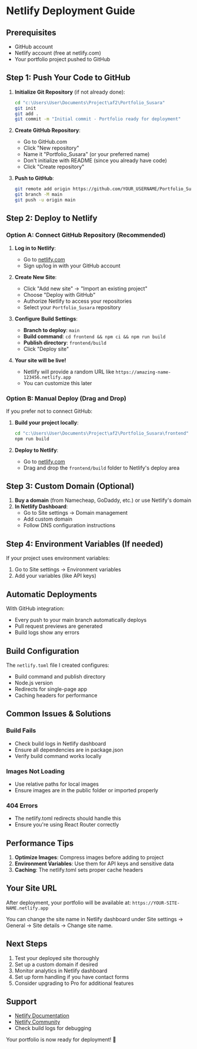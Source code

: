 # Netlify Deployment Guide

## Prerequisites
- GitHub account
- Netlify account (free at netlify.com)
- Your portfolio project pushed to GitHub

## Step 1: Push Your Code to GitHub

1. **Initialize Git Repository** (if not already done):
   ```bash
   cd "c:\Users\User\Documents\Project\af2\Portfolio_Susara"
   git init
   git add .
   git commit -m "Initial commit - Portfolio ready for deployment"
   ```

2. **Create GitHub Repository**:
   - Go to GitHub.com
   - Click "New repository"
   - Name it "Portfolio_Susara" (or your preferred name)
   - Don't initialize with README (since you already have code)
   - Click "Create repository"

3. **Push to GitHub**:
   ```bash
   git remote add origin https://github.com/YOUR_USERNAME/Portfolio_Susara.git
   git branch -M main
   git push -u origin main
   ```

## Step 2: Deploy to Netlify

### Option A: Connect GitHub Repository (Recommended)

1. **Log in to Netlify**:
   - Go to [netlify.com](https://netlify.com)
   - Sign up/log in with your GitHub account

2. **Create New Site**:
   - Click "Add new site" → "Import an existing project"
   - Choose "Deploy with GitHub"
   - Authorize Netlify to access your repositories
   - Select your `Portfolio_Susara` repository

3. **Configure Build Settings**:
   - **Branch to deploy**: `main`
   - **Build command**: `cd frontend && npm ci && npm run build`
   - **Publish directory**: `frontend/build`
   - Click "Deploy site"

4. **Your site will be live!**
   - Netlify will provide a random URL like `https://amazing-name-123456.netlify.app`
   - You can customize this later

### Option B: Manual Deploy (Drag and Drop)

If you prefer not to connect GitHub:

1. **Build your project locally**:
   ```bash
   cd "c:\Users\User\Documents\Project\af2\Portfolio_Susara\frontend"
   npm run build
   ```

2. **Deploy to Netlify**:
   - Go to [netlify.com](https://netlify.com)
   - Drag and drop the `frontend/build` folder to Netlify's deploy area

## Step 3: Custom Domain (Optional)

1. **Buy a domain** (from Namecheap, GoDaddy, etc.) or use Netlify's domain
2. **In Netlify Dashboard**:
   - Go to Site settings → Domain management
   - Add custom domain
   - Follow DNS configuration instructions

## Step 4: Environment Variables (If needed)

If your project uses environment variables:
1. Go to Site settings → Environment variables
2. Add your variables (like API keys)

## Automatic Deployments

With GitHub integration:
- Every push to your main branch automatically deploys
- Pull request previews are generated
- Build logs show any errors

## Build Configuration

The `netlify.toml` file I created configures:
- Build command and publish directory
- Node.js version
- Redirects for single-page app
- Caching headers for performance

## Common Issues & Solutions

### Build Fails
- Check build logs in Netlify dashboard
- Ensure all dependencies are in package.json
- Verify build command works locally

### Images Not Loading
- Use relative paths for local images
- Ensure images are in the public folder or imported properly

### 404 Errors
- The netlify.toml redirects should handle this
- Ensure you're using React Router correctly

## Performance Tips

1. **Optimize Images**: Compress images before adding to project
2. **Environment Variables**: Use them for API keys and sensitive data
3. **Caching**: The netlify.toml sets proper cache headers

## Your Site URL

After deployment, your portfolio will be available at:
`https://YOUR-SITE-NAME.netlify.app`

You can change the site name in Netlify dashboard under Site settings → General → Site details → Change site name.

## Next Steps

1. Test your deployed site thoroughly
2. Set up a custom domain if desired
3. Monitor analytics in Netlify dashboard
4. Set up form handling if you have contact forms
5. Consider upgrading to Pro for additional features

## Support

- [Netlify Documentation](https://docs.netlify.com/)
- [Netlify Community](https://community.netlify.com/)
- Check build logs for debugging

Your portfolio is now ready for deployment! 🚀
